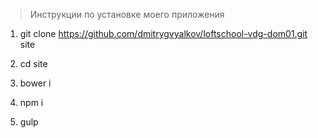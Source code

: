 > Инструкции по установке моего приложения

1. git clone https://github.com/dmitrygvyalkov/loftschool-vdg-dom01.git site

2. cd site

3. bower i

4. npm i

5. gulp